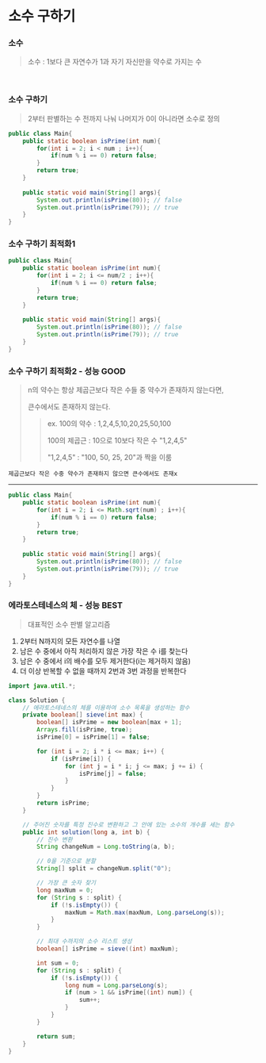 # 소수 구하기

### 소수
> 소수 : 1보다 큰 자연수가 1과 자기 자신만을 약수로 가지는 수

<br>

### 소수 구하기
> 2부터 판별하는 수 전까지 나눠 나머지가 0이 아니라면 소수로 정의
```java
public class Main{
    public static boolean isPrime(int num){
        for(int i = 2; i < num ; i++){
            if(num % i == 0) return false;
        }
        return true;
    }
    
    public static void main(String[] args){
        System.out.println(isPrime(80)); // false
        System.out.println(isPrime(79)); // true
    }
}
```

### 소수 구하기 최적화1
```java
public class Main{
    public static boolean isPrime(int num){
        for(int i = 2; i <= num/2 ; i++){
            if(num % i == 0) return false;
        }
        return true;
    }
    
    public static void main(String[] args){
        System.out.println(isPrime(80)); // false
        System.out.println(isPrime(79)); // true
    }
}
```

### 소수 구하기 최적화2 - 성능 GOOD
> n의 약수는 항상 제곱근보다 작은 수들 중 약수가 존재하지 않는다면, 
> 
> 큰수에서도 존재하지 않는다.
>> ex. 100의 약수 : 1,2,4,5,10,20,25,50,100
>> 
>> 100의 제곱근 : 10으로 10보다 작은 수 "1,2,4,5"
>> 
>> "1,2,4,5" : "100, 50, 25, 20"과 짝을 이룸
>>

``제곱근보다 작은 수중 약수가 존재하지 않으면 큰수에서도 존재x``

--------

```java
public class Main{
    public static boolean isPrime(int num){
        for(int i = 2; i <= Math.sqrt(num) ; i++){
            if(num % i == 0) return false;
        }
        return true;
    }
    
    public static void main(String[] args){
        System.out.println(isPrime(80)); // false
        System.out.println(isPrime(79)); // true
    }
}
```

### 에라토스테네스의 체 - 성능 BEST
> 대표적인 소수 판별 알고리즘

1. 2부터 N까지의 모든 자연수를 나열
2. 남은 수 중에서 아직 처리하지 않은 가장 작은 수 i를 찾는다
3. 남은 수 중에서 i의 배수를 모두 제거한다(i는 제거하지 않음)
4. 더 이상 반복할 수 없을 때까지 2번과 3번 과정을 반복한다

```java
import java.util.*;

class Solution {
    // 에라토스테네스의 체를 이용하여 소수 목록을 생성하는 함수
    private boolean[] sieve(int max) {
        boolean[] isPrime = new boolean[max + 1];
        Arrays.fill(isPrime, true);
        isPrime[0] = isPrime[1] = false;

        for (int i = 2; i * i <= max; i++) {
            if (isPrime[i]) {
                for (int j = i * i; j <= max; j += i) {
                    isPrime[j] = false;
                }
            }
        }
        return isPrime;
    }

    // 주어진 숫자를 특정 진수로 변환하고 그 안에 있는 소수의 개수를 세는 함수
    public int solution(long a, int b) {
        // 진수 변환
        String changeNum = Long.toString(a, b);

        // 0을 기준으로 분할
        String[] split = changeNum.split("0");

        // 가장 큰 숫자 찾기
        long maxNum = 0;
        for (String s : split) {
            if (!s.isEmpty()) {
                maxNum = Math.max(maxNum, Long.parseLong(s));
            }
        }

        // 최대 수까지의 소수 리스트 생성
        boolean[] isPrime = sieve((int) maxNum);

        int sum = 0;
        for (String s : split) {
            if (!s.isEmpty()) {
                long num = Long.parseLong(s);
                if (num > 1 && isPrime[(int) num]) {
                    sum++;
                }
            }
        }

        return sum;
    }
}

```